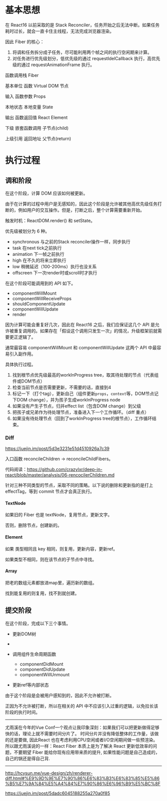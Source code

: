 # 基本思想

在 React16 以前采取的是 Stack Reconciler，任务开始之后无法中断。如果任务耗时过长，就会一直卡住主线程，无法完成浏览器渲染。

因此 Fiber 的核心：

1. 将调和任务拆分成子任务，尽可能利用两个帧之间的执行空闲期来计算。
2. 对任务进行优先级划分，低优先级的通过 requestIdelCallback 执行，高优先级的通过 requestAnimationFrame 执行。

函数调用栈
Fiber




基本单位
函数
Virtual DOM 节点


输入
函数参数
Props


本地状态
本地变量
State


输出
函数返回值
React Element


下级
嵌套函数调用
子节点(child)


上级引用
返回地址
父节点(return)

# 执行过程

## 调和阶段
在这个阶段，计算 DOM 应该如何被更新。

由于在计算的过程中用户是无感知的，因此这个阶段是允许被其他高优先级任务打断的，例如用户的交互操作。但是，打断之后，整个计算需要重新开始。

触发时机：ReactDOM.render() 和 setState。

优先级被划分为 6 种。

* synchronous 与之前的Stack reconciler操作一样，同步执行
* task 在next tick之前执行
* animation 下一帧之前执行
* high 在不久的将来立即执行
* low 稍微延迟（100-200ms）执行也没关系
* offscreen 下一次render时或scroll时才执行

在这个阶段可能调用到的 API 如下。

* componentWillMount
* componentWillReceiveProps
* shouldComponentUpdate
* componentWillUpdate
* render

因为计算可能会重复好几次，因此在 React16 之后，我们应保证这几个 API 是允许被重复调用的。如果存在「假设这个调用只发生一次」的情况，升级框架前就需要更正逻辑了。

通常最容易 componentWillMount 和 componentWillUpdate 这两个 API 中最容易引入副作用。

具体执行过程。

1. 找到根节点优先级最高的workInProgress tree，取其待处理的节点（代表组件或DOM节点）
2. 检查当前节点是否需要更新，不需要的话，直接到4
3. 标记一下（打个tag），更新自己（组件更新`props`，`context`等，DOM节点记下DOM change），并为孩子生成workInProgress node
4. 如果没有产生子节点，归并effect list（包含DOM change）到父级
5. 把孩子或兄弟作为待处理节点，准备进入下一个工作循环。（diff 重点）
6. 如果没有待处理节点（回到了workInProgress tree的根节点），工作循环结束。

### Diff

https://juejin.im/post/5d3e3231e51d4510926a7c39

入口函数 reconcileChildren -> reconcileChildFibers。

代码阅读：https://github.com/crazylxr/deep-in-react/blob/master/analysis/06-rencocilerChildren.md

针对三种不同类型的节点，采取不同的策略。以下说的删除和更新指的是打上 effectTag，等到 commit 节点才会真正执行。

#### TextNode

如果旧的 Fiber 也是 textNode，复用节点，更新文字。

否则，删除节点，创建新的。

#### Element

如果 类型相同且 key 相同，则复用，更新内容，更新ref。

如果类型不相同，则在该节点的子节点中寻找。

#### Array

把老的数组元素都放进map里，遍历新的数组。

找到能复用的则复用，找不到就创建。

## 提交阶段

在这个阶段，完成以下三个事情。

* 更新DOM树
* 
* 调用组件生命周期函数
	* componentDidMount
	* componentDidUpdate
	* componentWillUnmount

* 更新ref等内部状态

由于这个阶段是会被用户感知到的，因此不允许被打断。

正因为不允许被打断，所以在相关的 API 中不应该引入过重的逻辑，以免拉长该阶段的执行时间。

---

尤雨溪在今年的Vue Conf一个观点让我印象深刻：如果我们可以把更新做得足够快的话，理论上就不需要时间分片了。
时间分片并没有降低整体的工作量，该做的还是要做, 因此React 也在考虑利用CPU空闲或者I/O空闲期间做一些预渲染。所以跟尤雨溪说的一样：React Fiber 本质上是为了解决 React 更新低效率的问题，不要期望 Fiber 能给你现有应用带来质的提升, 如果性能问题是自己造成的，自己的锅还是得自己背.


---

http://hcysun.me/vue-design/zh/renderer-diff.html#%E9%9D%9E%E7%90%86%E6%83%B3%E6%83%85%E5%86%B5%E7%9A%84%E5%A4%84%E7%90%86%E6%96%B9%E5%BC%8F

https://juejin.im/post/5dadc6045188255a270a0f85